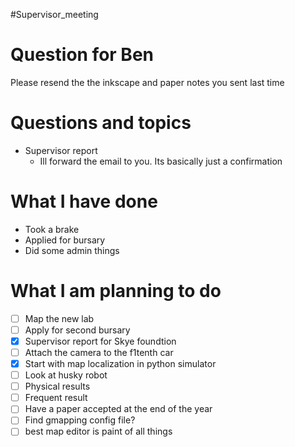 #Supervisor_meeting
# Question for Ben
Please resend the the inkscape and paper notes you sent last time 

# Questions and topics
- Supervisor report
	- Ill forward the email to you. Its basically just a confirmation
# What I have done
- Took a brake
- Applied for bursary
- Did some admin things

# What I am planning to do
- [ ] Map the new lab
- [ ] Apply for second bursary
- [x] Supervisor report for Skye foundtion
- [ ] Attach the camera to the f1tenth car
- [x] Start with map localization in python simulator
- [ ] Look at husky robot
- [ ] Physical results
- [ ] Frequent result
- [ ] Have a paper accepted at the end of the year
- [ ] Find gmapping config file?
- [ ] best map editor is paint of all things

